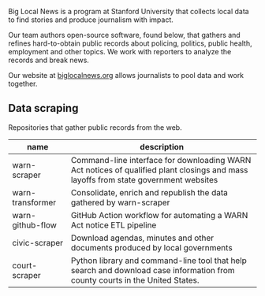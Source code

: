 Big Local News is a program at Stanford University that collects local data to find stories and produce journalism with impact.

Our team authors open-source software, found below, that gathers and refines hard-to-obtain public records about policing, politics, public health, employment and other topics. We work with reporters to analyze the records and break news.

Our website at [biglocalnews.org](https://biglocalnews.org/) allows journalists to pool data and work together.

## Data scraping

Repositories that gather public records from the web.

| name             | description                                                                                                                         |
|------------------|-------------------------------------------------------------------------------------------------------------------------------------|
| warn-scraper     | Command-line interface for downloading WARN Act notices of qualified plant closings and mass layoffs from state government websites |
| warn-transformer | Consolidate, enrich and republish the data gathered by warn-scraper                                                                 |
| warn-github-flow | GitHub Action workflow for automating a WARN Act notice ETL pipeline                                                                |
| civic-scraper    | Download agendas, minutes and other documents produced by local governments                                                         |
| court-scraper    | Python library and command-line tool that help search and download case information from county courts in the United States.        |
